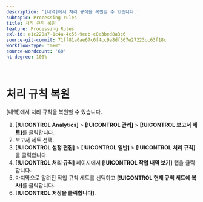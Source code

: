 ```yaml
---
description: '[내역]에서 처리 규칙을 복원할 수 있습니다.'
subtopic: Processing rules
title: 처리 규칙 복원
feature: Processing Rules
exl-id: e1c220a7-1c4a-4c55-9eeb-c0e3bed8a3c6
source-git-commit: 71ff81a0ae67c6f4cc9a8df567e27223cc63f18c
workflow-type: tm+mt
source-wordcount: '60'
ht-degree: 100%

---
```


# 처리 규칙 복원

[내역]에서 처리 규칙을 복원할 수 있습니다.

1. **[!UICONTROL Analytics]** > **[!UICONTROL 관리]** > **[!UICONTROL 보고서 세트]**&#x200B;를 클릭합니다.
1. 보고서 세트 선택.
1. **[!UICONTROL 설정 편집]** > **[!UICONTROL 일반]** > **[!UICONTROL 처리 규칙]**&#x200B;을 클릭합니다.
1. **[!UICONTROL 처리 규칙]** 페이지에서 **[!UICONTROL 작업 내역 보기]** 탭을 클릭합니다.
1. 마지막으로 알려진 작업 규칙 세트를 선택하고 **[!UICONTROL 현재 규칙 세트에 복사]**&#x200B;를 클릭합니다.
1. **[!UICONTROL 저장을 클릭합니다]**.
